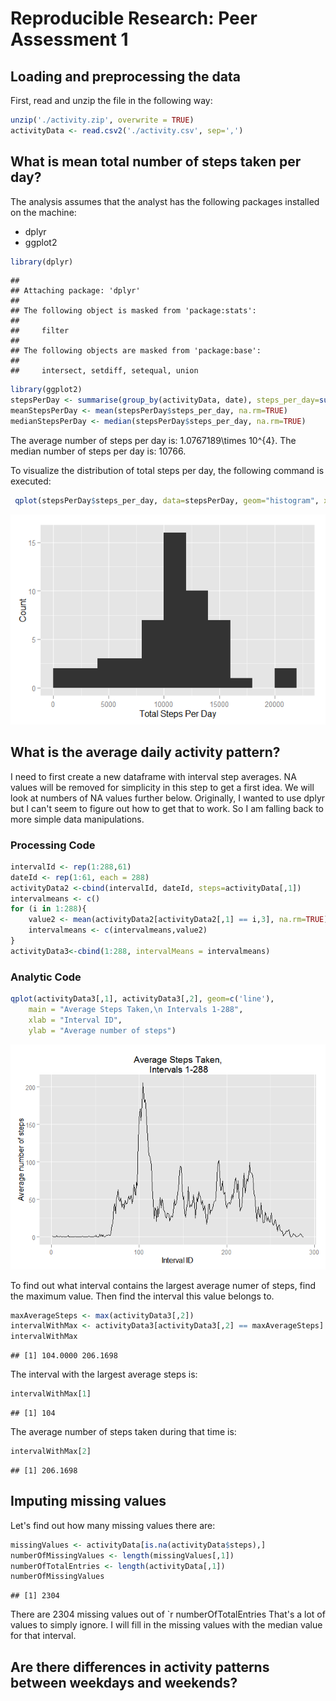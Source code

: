 # Reproducible Research: Peer Assessment 1


## Loading and preprocessing the data

First, read and unzip the file in the following way:


```r
unzip('./activity.zip', overwrite = TRUE)
activityData <- read.csv2('./activity.csv', sep=',')
```

## What is mean total number of steps taken per day?

The analysis assumes that the analyst has the following packages installed on the machine: 

- dplyr 
- ggplot2


```r
library(dplyr)
```

```
## 
## Attaching package: 'dplyr'
## 
## The following object is masked from 'package:stats':
## 
##     filter
## 
## The following objects are masked from 'package:base':
## 
##     intersect, setdiff, setequal, union
```

```r
library(ggplot2)
stepsPerDay <- summarise(group_by(activityData, date), steps_per_day=sum(steps, rm.na=TRUE))
meanStepsPerDay <- mean(stepsPerDay$steps_per_day, na.rm=TRUE)
medianStepsPerDay <- median(stepsPerDay$steps_per_day, na.rm=TRUE)
```
The average number of steps per day is: 1.0767189\times 10^{4}. The median number of steps per day is: 10766.

To visualize the distribution of total steps per day, the following command is executed:


```r
 qplot(stepsPerDay$steps_per_day, data=stepsPerDay, geom="histogram", xlim=c(0,22500), xlab='Total Steps Per Day', ylab='Count', binwidth=2000)
```

![](PA1_template_files/figure-html/steps_per_day_historgram-1.png) 


## What is the average daily activity pattern?

I need to first create a new dataframe with interval step averages. NA values will be removed for simplicity in this step to get a first idea. We will look at numbers of NA values further below. Originally, I wanted to use dplyr but I can't seem to figure out how to get that to work. So I am falling back to more simple data manipulations.

### Processing Code

```r
intervalId <- rep(1:288,61)
dateId <- rep(1:61, each = 288)
activityData2 <-cbind(intervalId, dateId, steps=activityData[,1])
intervalmeans <- c()
for (i in 1:288){
    value2 <- mean(activityData2[activityData2[,1] == i,3], na.rm=TRUE)
    intervalmeans <- c(intervalmeans,value2)
}
activityData3<-cbind(1:288, intervalMeans = intervalmeans)
```

### Analytic Code


```r
qplot(activityData3[,1], activityData3[,2], geom=c('line'),
    main = "Average Steps Taken,\n Intervals 1-288",
    xlab = "Interval ID", 
    ylab = "Average number of steps")
```

![](PA1_template_files/figure-html/unnamed-chunk-2-1.png) 

To find out what interval contains the largest average numer of steps, find the maximum value. Then find the interval this value belongs to.


```r
maxAverageSteps <- max(activityData3[,2])
intervalWithMax <- activityData3[activityData3[,2] == maxAverageSteps]
intervalWithMax
```

```
## [1] 104.0000 206.1698
```


The interval with the largest average steps is:

```r
intervalWithMax[1]
```

```
## [1] 104
```
The average number of steps taken during that time is:

```r
intervalWithMax[2]
```

```
## [1] 206.1698
```

## Imputing missing values

Let's find out how many missing values there are: 

```r
missingValues <- activityData[is.na(activityData$steps),]
numberOfMissingValues <- length(missingValues[,1])
numberOfTotalEntries <- length(activityData[,1])
numberOfMissingValues
```

```
## [1] 2304
```

There are 2304 missing values out of `r numberOfTotalEntries That's a lot of values to simply ignore. I will fill in the missing values with the median value for that interval.



## Are there differences in activity patterns between weekdays and weekends?
